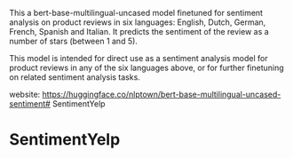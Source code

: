 This a bert-base-multilingual-uncased model finetuned for sentiment analysis on product reviews in six languages: English, Dutch, German, French, Spanish and Italian. It predicts the sentiment of the review as a number of stars (between 1 and 5).

This model is intended for direct use as a sentiment analysis model for product reviews in any of the six languages above, or for further finetuning on related sentiment analysis tasks.

website: https://huggingface.co/nlptown/bert-base-multilingual-uncased-sentiment# SentimentYelp
# SentimentYelp
